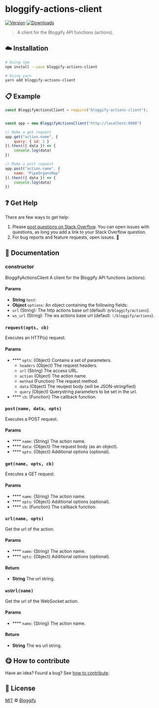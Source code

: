 <!-- Please do not edit this file. Edit the `blah` field in the `package.json` instead. If in doubt, open an issue. -->


















# bloggify-actions-client

 [![Version](https://img.shields.io/npm/v/bloggify-actions-client.svg)](https://www.npmjs.com/package/bloggify-actions-client) [![Downloads](https://img.shields.io/npm/dt/bloggify-actions-client.svg)](https://www.npmjs.com/package/bloggify-actions-client)







> A client for the Bloggify API functions (actions).

















## :cloud: Installation

```sh
# Using npm
npm install --save bloggify-actions-client

# Using yarn
yarn add bloggify-actions-client
```













## :clipboard: Example



```js
const BloggifyActionsClient = require("bloggify-actions-client");


const app = new BloggifyActionsClient("http://localhost:8080")

// Make a get request
app.get("action.name", {
    query: { id: 2 }
}).then(({ data }) => {
    console.log(data)
})

// Make a post request
app.post("action.name", {
    name: "PipeOrgansMap"
}).then(({ data }) => {
    console.log(data)
})
```











## :question: Get Help

There are few ways to get help:



 1. Please [post questions on Stack Overflow](https://stackoverflow.com/questions/ask). You can open issues with questions, as long you add a link to your Stack Overflow question.
 2. For bug reports and feature requests, open issues. :bug:





## :memo: Documentation


### constructor

BloggifyActionsClient
A client for the Bloggify API functions (actions).

#### Params

- **String** `host`:
- **Object** `options`: An object containing the following fields:
 - `url` (String): The http actions base url (default: `@/bloggify/actions`).
 - `ws_url` (String): The ws actions base url (default: `!/bloggify/actions`).

### `request(opts, cb)`
Executes an HTTP(s) request.

#### Params

- **** `opts`: {Object} Contains a set of parameters.
  - `headers` (Object)    The request headers.
  - `url`     (String)    The access URL.
  - `action`  (Object)    The action name.
  - `method`  (Function)  The request method.
  - `data`    (Object)    The reuqest body (will be JSON-stringified)
  - `query`   (Object)    Querystring parameters to be set in the url.
- **** `cb`: {Function} The callback function.

### `post(name, data, opts)`
Executes a POST request.

#### Params

- **** `name`: {String} The action name.
- **** `data`: {Object} The request body (as an object).
- **** `opts`: {Object} Additional options (optional).

### `get(name, opts, cb)`
Executes a GET request.

#### Params

- **** `name`: {String} The action name.
- **** `opts`: {Object} Additional options (optional).
- **** `cb`: {Function} The callback function.

### `url(name, opts)`
Get the url of the action.

#### Params

- **** `name`: {String} The action name.
- **** `opts`: {Object} Additional options (optional).

#### Return
- **String** The url string.

### `wsUrl(name)`
Get the url of the WebSocket action.

#### Params

- **** `name`: {String} The action name.

#### Return
- **String** The ws url string.














## :yum: How to contribute
Have an idea? Found a bug? See [how to contribute][contributing].
























## :scroll: License

[MIT][license] © [Bloggify][website]






[license]: /LICENSE
[website]: https://bloggify.org
[contributing]: /CONTRIBUTING.md
[docs]: /DOCUMENTATION.md
